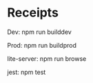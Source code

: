 # Receipts
Dev: npm run builddev

Prod: npm run buildprod

lite-server: npm run browse

jest: npm test
